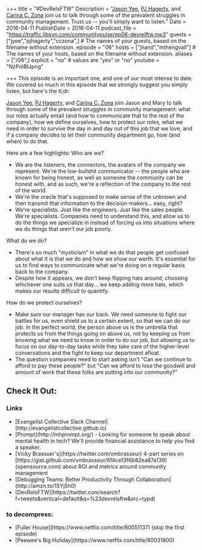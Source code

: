 +++
title = "#DevRelsFTW"
Description = "[Jason Yee](https://twitter.com/gitbisect), [PJ Hagerty](https://twiter.com/aspleenic), and [Carina C. Zona](https://twitter.com/cczona) join us to talk through some of the prevalent struggles in community management. Trust us -- you'll simply want to listen."
Date = 2016-04-11
PublishDate = 2016-04-11
podcast_file = "https://traffic.libsyn.com/communitypulse/ep06-devrelftw.mp3"
guests = ["jyee","pjhagerty","cczona",] # The names of your guests, based on the filename without extension.
episode = "06"
hosts = ["jhand","mthengvall"] # The names of your hosts, based on the filename without extension.
aliases = ["/06",]
explicit = "no" # values are "yes" or "no"
youtube = "NzPoIBlJpng"

+++
This episode is an important one, and one of our most intense to date. We covered so much in this episode that we strongly suggest you simply listen, but here's the tl;dr:

[Jason Yee](https://twitter.com/gitbisect), [PJ Hagerty](https://twiter.com/aspleenic), and [Carina C. Zona](https://twitter.com/cczona) join Jason and Mary to talk through some of the prevalent struggles in community management: what our roles actually entail (and how to communicate that to the rest of the company), how we define ourselves, how to protect our roles, what we need in order to survive the day in and day out of this job that we love, and if a company decides to let their community department go, how (and when) to do that.

Here are a few highlights:
Who are we?
* We are the listeners, the connectors, the avatars of the company we represent. We're the low-bullshit communicator -- the people who are known for being honest, as well as someone the community can be honest with, and as such, we're a reflection of the company to the rest of the world.
* We're the oracle that's supposed to make sense of the unknown and then transmit that information to the decision-makers... easy, right?
* We're specialists. Just like the engineers. Just like the sales people. We're specialists. Companies need to understand this, and allow us to do the things we specialize in instead of forcing us into situations where we do things that _aren't_ our job poorly.

What do we do?
* There's so much "mysticism" in what we do that people get confused about what it is that we do and how we show our worth. It's essential for us to find ways to communicate what we're doing on a regular basis back to the company.
* Despite how it appears, we don't keep flipping hats around, choosing whichever one suits us that day... we keep adding more hats, which makes our results difficult to quantify.

How do we protect ourselves?
* Make sure our manager has our back. We need someone to fight our battles for us, even shield us to a certain extent, so that we can do our job. In the perfect world, the person above us is the umbrella that protects us from the things going on above us, not by keeping us from knowing what we need to know in order to do our job, but allowing us to focus on our day-to-day tasks while they take care of the higher-level conversations and the fight to keep our department afloat.
* The question companies need to start asking isn't "Can we continue to afford to pay these people?" but "Can we afford to lose the goodwill and amount of work that these folks are putting into our community?"

<h2>Check It Out:</h2>
<h3>Links</h3>
<ul><li>[Evangelist Collective Slack Channel](http://evangelistcollective.github.io)</li>
<li>[Prompt](http://mhprompt.org/) - Looking for someone to speak about mental health in tech? We'll provide financial assistance to help you find a speaker.</li>
<li>[Vicky Brassuer's](https://twitter.com/vmbrasseur) 4-part series on [https://gist.github.com/vmbrasseur/6f4ce13f6b82ea87a139](opensource.com) about ROI and metrics around community management</li>
<li>[Debugging Teams: Better Productivity Through Collaboration](http://amzn.to/1SYj5h0)</li>
<li>[DevRelsFTW](https://twitter.com/search?f=tweets&vertical=default&q=%23devrelsftw&src=typd)</li></ul>

<h3>to decompress:</h3>
<ul><li>[Fuller House](https://www.netflix.com/title/80051137) (skip the first episode)</li>
<li>[Peewee's Big Holiday](https://www.netflix.com/title/80031800)</li></ul>
